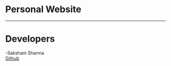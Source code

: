 # Personal Website
******************************************************************************************************************************
# Developers
-Saksham Sharma<br>
<a href="https://github.com/Sakshamoo17">Github</a>
<br>

